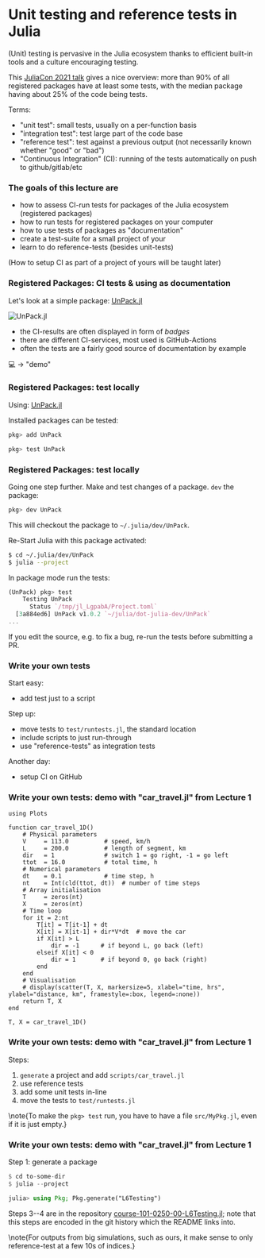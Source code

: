 <!--This file was generated, do not modify it.-->
# Unit testing and reference tests in Julia

(Unit) testing is pervasive in the Julia ecosystem thanks to efficient built-in tools and
a culture encouraging testing.

This [JuliaCon 2021 talk](https://live.juliacon.org/talk/HVSAW9) gives a nice overview: more than 90% of all registered packages have at least some tests, with the median package having about 25% of the code being tests.

Terms:
- "unit test": small tests, usually on a per-function basis
- "integration test": test large part of the code base
- "reference test": test against a previous output (not necessarily known whether "good" or "bad")
- "Continuous Integration" (CI): running of the tests automatically on push to github/gitlab/etc

### The goals of this lecture are
- how to assess CI-run tests for packages of the Julia ecosystem (registered packages)
- how to run tests for registered packages on your computer
- how to use tests of packages as "documentation"
- create a test-suite for a small project of your
- learn to do reference-tests (besides unit-tests)

(How to setup CI as part of a project of yours will be taught later)

### Registered Packages: CI tests & using as documentation

Let's look at a simple package: [UnPack.jl](https://github.com/mauro3/UnPack.jl)

![UnPack.jl](../assets/literate_figures/l7_UnPack.png)

- the CI-results are often displayed in form of _badges_
- there are different CI-services, most used is GitHub-Actions
- often the tests are a fairly good source of documentation by example

💻 -> "demo"

### Registered Packages: test locally

Using: [UnPack.jl](https://github.com/mauro3/UnPack.jl)

Installed packages can be tested:
```julia
pkg> add UnPack

pkg> test UnPack
```

### Registered Packages: test locally

Going one step further.  Make and test changes of a package.
`dev` the package:
```julia
pkg> dev UnPack
```
This will checkout the package to `~/.julia/dev/UnPack`.

Re-Start Julia with this package activated:
```sh
$ cd ~/.julia/dev/UnPack
$ julia --project
```
In package mode run the tests:
```julia
(UnPack) pkg> test
    Testing UnPack
      Status `/tmp/jl_LgpabA/Project.toml`
  [3a884ed6] UnPack v1.0.2 `~/julia/dot-julia-dev/UnPack`
...
```
If you edit the source, e.g. to fix a bug, re-run the tests before submitting a PR.

### Write your own tests

Start easy:
- add test just to a script

Step up:
- move tests to `test/runtests.jl`, the standard location
- include scripts to just run-through
- use "reference-tests" as integration tests

Another day:
- setup CI on GitHub

### Write your own tests: demo with "car_travel.jl" from Lecture 1

````julia:ex1
using Plots

function car_travel_1D()
    # Physical parameters
    V     = 113.0          # speed, km/h
    L     = 200.0          # length of segment, km
    dir   = 1              # switch 1 = go right, -1 = go left
    ttot  = 16.0           # total time, h
    # Numerical parameters
    dt    = 0.1            # time step, h
    nt    = Int(cld(ttot, dt))  # number of time steps
    # Array initialisation
    T     = zeros(nt)
    X     = zeros(nt)
    # Time loop
    for it = 2:nt
        T[it] = T[it-1] + dt
        X[it] = X[it-1] + dir*V*dt  # move the car
        if X[it] > L
            dir = -1      # if beyond L, go back (left)
        elseif X[it] < 0
            dir = 1       # if beyond 0, go back (right)
        end
    end
    # Visualisation
    # display(scatter(T, X, markersize=5, xlabel="time, hrs", ylabel="distance, km", framestyle=:box, legend=:none))
    return T, X
end

T, X = car_travel_1D()
````

### Write your own tests: demo with "car_travel.jl" from Lecture 1

Steps:
1. `generate` a project and add `scripts/car_travel.jl`
2. use reference tests
3. add some unit tests in-line
4. move the tests to `test/runtests.jl`

\note{To make the `pkg> test` run, you have to have a file `src/MyPkg.jl`, even if it is just empty.}

### Write your own tests: demo with "car_travel.jl" from Lecture 1

Step 1: generate a package
```julia
$ cd to-some-dir
$ julia --project

julia> using Pkg; Pkg.generate("L6Testing")
```

Steps 3--4 are in the repository [course-101-0250-00-L6Testing.jl](https://github.com/eth-vaw-glaciology/course-101-0250-00-L6Testing.jl); note that this steps are encoded in the git history which the README links into.

\note{For outputs from big simulations, such as ours, it make sense to only reference-test at a few 10s of indices.}

